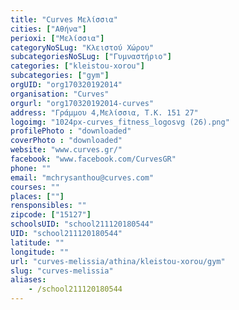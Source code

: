 ```yaml
---
title: "Curves Μελίσσια"
cities: ["Αθήνα"]
perioxi: ["Μελίσσια"]
categoryNoSLug: "Κλειστού Χώρου"
subcategoriesNoSLug: ["Γυμναστήριο"]
categories: ["kleistou-xorou"]
subcategories: ["gym"]
orgUID: "org170320192014"
organisation: "Curves"
orgurl: "org170320192014-curves"
address: "Γράμμου 4,Μελίσσια, Τ.Κ. 151 27"
logoimg: "1024px-curves_fitness_logosvg (26).png"
profilePhoto : "downloaded"
coverPhoto : "downloaded"
website: "www.curves.gr/"
facebook: "www.facebook.com/CurvesGR"
phone: ""
email: "mchrysanthou@curves.com"
courses: ""
places: [""]
rensponsibles: ""
zipcode: ["15127"]
schoolsUID: "school211120180544"
UID: "school211120180544"
latitude: ""
longitude: ""
url: "curves-melissia/athina/kleistou-xorou/gym"
slug: "curves-melissia"
aliases:
    - /school211120180544
---
```





